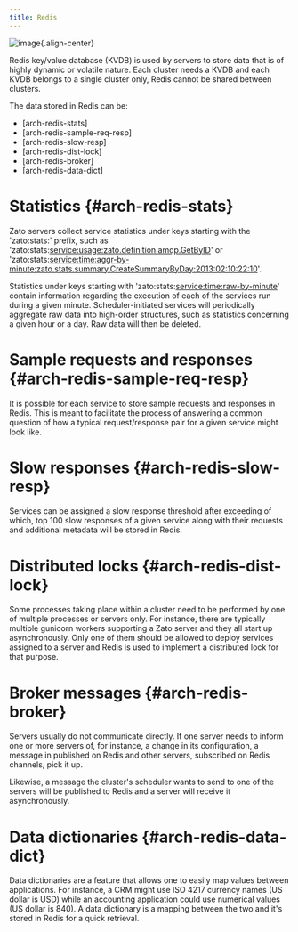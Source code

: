 ```yaml
---
title: Redis
---
```


![image](/gfx/arch-redis.png){.align-center}

Redis key/value database (KVDB) is used by servers to store data that is
of highly dynamic or volatile nature. Each cluster needs a KVDB and each KVDB
belongs to a single cluster only, Redis cannot be shared between clusters.

The data stored in Redis can be:

-   [arch-redis-stats]
-   [arch-redis-sample-req-resp]
-   [arch-redis-slow-resp]
-   [arch-redis-dist-lock]
-   [arch-redis-broker]
-   [arch-redis-data-dict]

Statistics {#arch-redis-stats}
==========

Zato servers collect service statistics under keys starting with the \'zato:stats:\'
prefix, such as \'zato:stats:<service:usage:zato.definition.amqp.GetByID>\' or
\'zato:stats:<service:time:aggr-by-minute:zato.stats.summary.CreateSummaryByDay:2013:02:10:22:10>\'.

Statistics under keys starting with \'zato:stats:<service:time:raw-by-minute>\' contain
information regarding the execution of each of the services run during a given minute.
Scheduler-initiated services will periodically aggregate raw data into high-order
structures, such as statistics concerning a given hour or a day. Raw data will
then be deleted.

Sample requests and responses {#arch-redis-sample-req-resp}
=============================

It is possible for each service to store sample requests and responses in Redis.
This is meant to facilitate the process of answering a common question of how
a typical request/response pair for a given service might look like.

Slow responses {#arch-redis-slow-resp}
==============

Services can be assigned a slow response threshold after exceeding of which,
top 100 slow responses of a given service along with their requests and additional
metadata will be stored in Redis.

Distributed locks {#arch-redis-dist-lock}
=================

Some processes taking place within a cluster need to be performed by one
of multiple processes or servers only. For instance, there are typically multiple
gunicorn workers supporting a Zato server and they all start up asynchronously.
Only one of them should be allowed to deploy services assigned to a server
and Redis is used to implement a distributed lock for that purpose.

Broker messages {#arch-redis-broker}
===============

Servers usually do not communicate directly. If one server needs to inform one or more
servers of, for instance, a change in its configuration, a message in published
on Redis and other servers, subscribed on Redis channels, pick it up.

Likewise, a message the cluster\'s scheduler wants to send to one of the servers
will be published to Redis and a server will receive it asynchronously.

Data dictionaries {#arch-redis-data-dict}
=================

Data dictionaries are a feature that allows one to easily map values between
applications. For instance, a CRM might use ISO 4217 currency names (US dollar is
USD) while an accounting application could use numerical values (US dollar is 840).
A data dictionary is a mapping between the two and it\'s stored in Redis for a quick retrieval.
